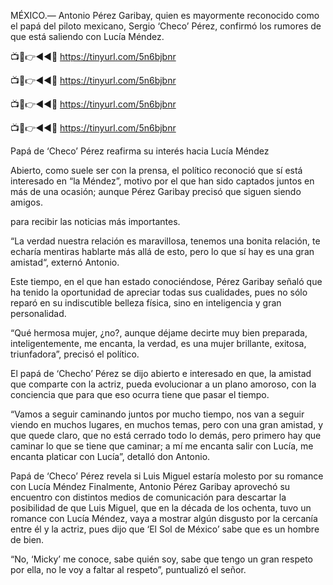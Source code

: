 MÉXICO.— Antonio Pérez Garibay, quien es mayormente reconocido como el papá del piloto mexicano, Sergio ‘Checo’ Pérez, confirmó los rumores de que está saliendo con Lucía Méndez.

📺📱👉◄◄🔴  https://tinyurl.com/5n6bjbnr

📺📱👉◄◄🔴  https://tinyurl.com/5n6bjbnr

📺📱👉◄◄🔴  https://tinyurl.com/5n6bjbnr

📺📱👉◄◄🔴  https://tinyurl.com/5n6bjbnr


Papá de ‘Checo’ Pérez reafirma su interés hacia Lucía Méndez

Abierto, como suele ser con la prensa, el político reconoció que sí está interesado en “la Méndez”, motivo por el que han sido captados juntos en más de una ocasión; aunque Pérez Garibay precisó que siguen siendo amigos.

para recibir las noticias más importantes.

“La verdad nuestra relación es maravillosa, tenemos una bonita relación, te echaría mentiras hablarte más allá de esto, pero lo que sí hay es una gran amistad“, externó Antonio.


Este tiempo, en el que han estado conociéndose, Pérez Garibay señaló que ha tenido la oportunidad de apreciar todas sus cualidades, pues no sólo reparó en su indiscutible belleza física, sino en inteligencia y gran personalidad.

“Qué hermosa mujer, ¿no?, aunque déjame decirte muy bien preparada, inteligentemente, me encanta, la verdad, es una mujer brillante, exitosa, triunfadora”, precisó el político.

El papá de ‘Checho’ Pérez se dijo abierto e interesado en que, la amistad que comparte con la actriz, pueda evolucionar a un plano amoroso, con la conciencia que para que eso ocurra tiene que pasar el tiempo.


“Vamos a seguir caminando juntos por mucho tiempo, nos van a seguir viendo en muchos lugares, en muchos temas, pero con una gran amistad, y que quede claro, que no está cerrado todo lo demás, pero primero hay que caminar lo que se tiene que caminar; a mí me encanta salir con Lucía, me encanta platicar con Lucía”, detalló don Antonio.


Papá de ‘Checo’ Pérez revela si Luis Miguel estaría molesto por su romance con Lucía Méndez
Finalmente, Antonio Pérez Garibay aprovechó su encuentro con distintos medios de comunicación para descartar la posibilidad de que Luis Miguel, que en la década de los ochenta, tuvo un romance con Lucía Méndez, vaya a mostrar algún disgusto por la cercanía entre él y la actriz, pues dijo que ‘El Sol de México’ sabe que es un hombre de bien.

“No, ‘Micky’ me conoce, sabe quién soy, sabe que tengo un gran respeto por ella, no le voy a faltar al respeto”, puntualizó el señor.
